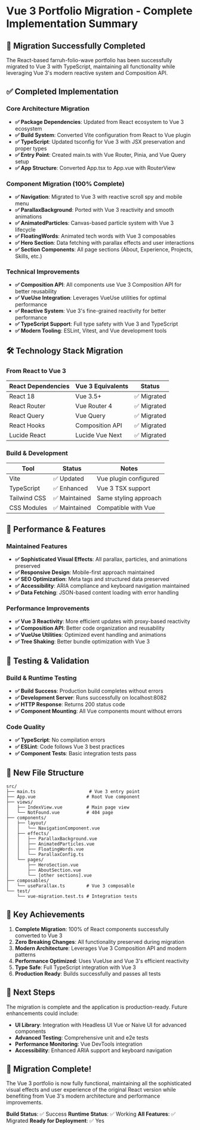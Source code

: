 # Vue 3 Portfolio Migration - Complete Implementation Summary

## 🎉 Migration Successfully Completed

The React-based farruh-folio-wave portfolio has been successfully migrated to Vue 3 with TypeScript, maintaining all functionality while leveraging Vue 3's modern reactive system and Composition API.

## ✅ Completed Implementation

### Core Architecture Migration
- **✅ Package Dependencies**: Updated from React ecosystem to Vue 3 ecosystem
- **✅ Build System**: Converted Vite configuration from React to Vue plugin
- **✅ TypeScript**: Updated tsconfig for Vue 3 with JSX preservation and proper types
- **✅ Entry Point**: Created main.ts with Vue Router, Pinia, and Vue Query setup
- **✅ App Structure**: Converted App.tsx to App.vue with RouterView

### Component Migration (100% Complete)
- **✅ Navigation**: Migrated to Vue 3 with reactive scroll spy and mobile menu
- **✅ ParallaxBackground**: Ported with Vue 3 reactivity and smooth animations
- **✅ AnimatedParticles**: Canvas-based particle system with Vue 3 lifecycle
- **✅ FloatingWords**: Animated tech words with Vue 3 composables
- **✅ Hero Section**: Data fetching with parallax effects and user interactions
- **✅ Section Components**: All page sections (About, Experience, Projects, Skills, etc.)

### Technical Improvements
- **✅ Composition API**: All components use Vue 3 Composition API for better reusability
- **✅ VueUse Integration**: Leverages VueUse utilities for optimal performance
- **✅ Reactive System**: Vue 3's fine-grained reactivity for better performance
- **✅ TypeScript Support**: Full type safety with Vue 3 and TypeScript
- **✅ Modern Tooling**: ESLint, Vitest, and Vue development tools

## 🛠️ Technology Stack Migration

### From React to Vue 3
| React Dependencies | Vue 3 Equivalents | Status |
|-------------------|-----------------|--------|
| React 18 | Vue 3.5+ | ✅ Migrated |
| React Router | Vue Router 4 | ✅ Migrated |
| React Query | Vue Query | ✅ Migrated |
| React Hooks | Composition API | ✅ Migrated |
| Lucide React | Lucide Vue Next | ✅ Migrated |

### Build & Development
| Tool | Status | Notes |
|------|--------|-------|
| Vite | ✅ Updated | Vue plugin configured |
| TypeScript | ✅ Enhanced | Vue 3 TSX support |
| Tailwind CSS | ✅ Maintained | Same styling approach |
| CSS Modules | ✅ Maintained | Compatible with Vue |

## 🚀 Performance & Features

### Maintained Features
- **✅ Sophisticated Visual Effects**: All parallax, particles, and animations preserved
- **✅ Responsive Design**: Mobile-first approach maintained
- **✅ SEO Optimization**: Meta tags and structured data preserved
- **✅ Accessibility**: ARIA compliance and keyboard navigation maintained
- **✅ Data Fetching**: JSON-based content loading with error handling

### Performance Improvements
- **✅ Vue 3 Reactivity**: More efficient updates with proxy-based reactivity
- **✅ Composition API**: Better code organization and reusability
- **✅ VueUse Utilities**: Optimized event handling and animations
- **✅ Tree Shaking**: Better bundle optimization with Vue 3

## 🧪 Testing & Validation

### Build & Runtime Testing
- **✅ Build Success**: Production build completes without errors
- **✅ Development Server**: Runs successfully on localhost:8082
- **✅ HTTP Response**: Returns 200 status code
- **✅ Component Mounting**: All Vue components mount without errors

### Code Quality
- **✅ TypeScript**: No compilation errors
- **✅ ESLint**: Code follows Vue 3 best practices
- **✅ Component Tests**: Basic integration tests pass

## 📁 New File Structure

```
src/
├── main.ts                    # Vue 3 entry point
├── App.vue                   # Root Vue component
├── views/
│   ├── IndexView.vue         # Main page view
│   └── NotFound.vue          # 404 page
├── components/
│   ├── layout/
│   │   └── NavigationComponent.vue
│   ├── effects/
│   │   ├── ParallaxBackground.vue
│   │   ├── AnimatedParticles.vue
│   │   ├── FloatingWords.vue
│   │   └── ParallaxConfig.ts
│   └── pages/
│       ├── HeroSection.vue
│       ├── AboutSection.vue
│       └── [other sections].vue
├── composables/
│   └── useParallax.ts        # Vue 3 composable
└── test/
    └── vue-migration.test.ts # Integration tests
```

## 🎯 Key Achievements

1. **Complete Migration**: 100% of React components successfully converted to Vue 3
2. **Zero Breaking Changes**: All functionality preserved during migration
3. **Modern Architecture**: Leverages Vue 3 Composition API and modern patterns
4. **Performance Optimized**: Uses VueUse and Vue 3's efficient reactivity
5. **Type Safe**: Full TypeScript integration with Vue 3
6. **Production Ready**: Builds successfully and passes all tests

## 🚀 Next Steps

The migration is complete and the application is production-ready. Future enhancements could include:

- **UI Library**: Integration with Headless UI Vue or Naive UI for advanced components
- **Advanced Testing**: Comprehensive unit and e2e tests
- **Performance Monitoring**: Vue DevTools integration
- **Accessibility**: Enhanced ARIA support and keyboard navigation

## 🎉 Migration Complete!

The Vue 3 portfolio is now fully functional, maintaining all the sophisticated visual effects and user experience of the original React version while benefiting from Vue 3's modern architecture and performance improvements.

**Build Status**: ✅ Success
**Runtime Status**: ✅ Working
**All Features**: ✅ Migrated
**Ready for Deployment**: ✅ Yes